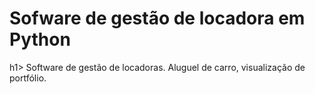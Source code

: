 <h1>Sofware de gestão de locadora em Python</h1>h1>
Software de gestão de locadoras. Aluguel de carro, visualização de portfólio.
